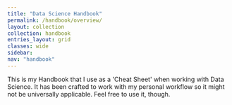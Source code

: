 ```yaml
---
title: "Data Science Handbook"
permalink: /handbook/overview/
layout: collection
collection: handbook
entries_layout: grid
classes: wide
sidebar:
nav: "handbook"
---
```


This is my Handbook that I use as a 'Cheat Sheet' when working with Data Science. It has been crafted to work with my personal workflow so it might not be universally applicable. 
Feel free to use it, though.

